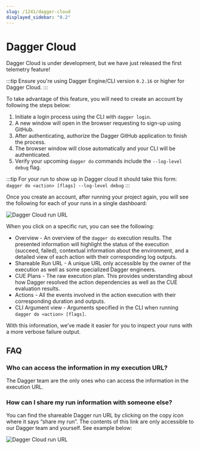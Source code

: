 ```yaml
---
slug: /1241/dagger-cloud
displayed_sidebar: "0.2"
---
```


# Dagger Cloud

Dagger Cloud is under development, but we have just released the first telemetry feature!

:::tip
Ensure you're using Dagger Engine/CLI version `0.2.16` or higher for Dagger Cloud.
:::

To take advantage of this feature, you will need to create an account by following the steps below:

1. Initiate a login process using the CLI with `dagger login`.
2. A new window will open in the browser requesting to sign-up using GitHub.
3. After authenticating, authorize the Dagger GitHub application to finish the process.
4. The browser window will close automatically and your CLI will be authenticated.
5. Verify your upcoming `dagger do` commands include the `--log-level debug` flag.

:::tip
For your run to show up in Dagger cloud it should take this form: `dagger do <action> [flags] --log-level debug`
:::

Once you create an account, after running your project again, you will see the following for each of your runs in a single dashboard:

![Dagger Cloud run URL](/img/dagger-cloud/runs.png)

When you click on a specific run, you can see the following:

- Overview - An overview of the `dagger do` execution results. The presented information will highlight the status of the execution (succeed, failed), contextual information about the environment, and a detailed view of each action with their corresponding log outputs.
- Shareable Run URL - A unique URL only accessible by the owner of the execution as well as some specialized Dagger engineers.
- CUE Plans - The raw execution plan. This provides understanding about how Dagger resolved the action dependencies as well as the CUE evaluation results.
- Actions - All the events involved in the action execution with their corresponding duration and outputs.
- CLI Argument view -  Arguments specified in the CLI when running `dagger do <action> [flags]`.

With this information, we’ve made it easier for you to inspect your runs with a more verbose failure output.

## FAQ

### Who can access the information in my execution URL?

The Dagger team are the only ones who can access the information in the execution URL.

### How can I share my run information with someone else?

You can find the shareable Dagger run URL by clicking on the copy icon where it says “share my run”. The contents of this link are only accessible to our Dagger team and yourself. See example below:

![Dagger Cloud run URL](/img/dagger-cloud/share-url.png)
